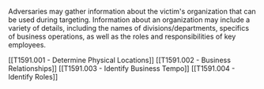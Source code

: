 Adversaries may gather information about the victim's organization that can be used during targeting. Information about an organization may include a variety of details, including the names of divisions/departments, specifics of business operations, as well as the roles and responsibilities of key employees.

[[T1591.001 - Determine Physical Locations]]
[[T1591.002 - Business Relationships]]
[[T1591.003 - Identify Business Tempo]]
[[T1591.004 - Identify Roles]]
